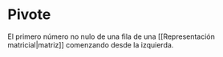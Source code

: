# Pivote
El primero número no nulo de una fila de una [[Representación matricial|matriz]] comenzando desde la izquierda.